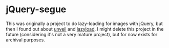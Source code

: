 # jQuery-segue

This was originally a project to do lazy-loading for images with jQuery, but then I found out about [unveil](https://github.com/luis-almeida/unveil) and [lazyload](https://github.com/vvo/lazyload). I might delete this project in the future (considering it's not a very mature project), but for now exists for archival purposes.

